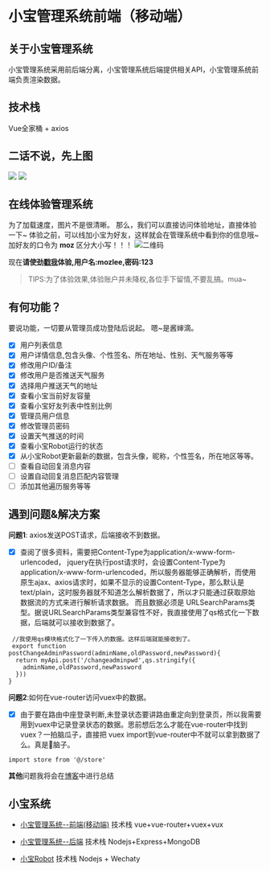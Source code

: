 # 小宝管理系统前端（移动端）

## 关于小宝管理系统
小宝管理系统采用前后端分离，小宝管理系统后端提供相关API，小宝管理系统前端负责渲染数据。
## 技术栈
Vue全家桶 + axios
## 二话不说，先上图

![](http://mozlee.com/githubimg/xbmanage2.png)
![](http://mozlee.com/githubimg/xbmanage.jpg)

## 在线体验管理系统

为了加载速度，图片不是很清晰。
那么，我们可以直接访问体验地址，直接体验一下~
体验之前，可以线加小宝为好友，这样就会在管理系统中看到你的信息哦~
加好友的口令为 **moz** 区分大小写！！！
![二维码](http://mozlee.com/githubimg/xbewm.jpeg)

现在**请使劲[戳我](http://we.sy1x.com)体验,用户名:mozlee,密码:123**
> TIPS:为了体验效果,体验账户并未降权,各位手下留情,不要乱搞。mua~


## 有何功能？
要说功能，一切要从管理员成功登陆后说起。
嗯~是酱婶滴。

 - [x] 用户列表信息
 - [x] 用户详情信息,包含头像、个性签名、所在地址、性别、天气服务等等
 - [x] 修改用户ID/备注
 - [x] 修改用户是否推送天气服务
 - [x] 选择用户推送天气的地址
 - [x] 查看小宝当前好友容量
 - [x] 查看小宝好友列表中性别比例
 - [x] 管理员用户信息
 - [x] 修改管理员密码
 - [x] 设置天气推送的时间
 - [x] 查看小宝Robot运行的状态
 - [x] 从小宝Robot更新最新的数据，包含头像，昵称，个性签名，所在地区等等。
 - [ ] 查看自动回复消息内容
 - [ ] 设置自动回复消息匹配内容管理
 - [ ] 添加其他遍历服务等等

## 遇到问题&解决方案
**问题1**: axios发送POST请求，后端接收不到数据。

- [x] 查阅了很多资料，需要把Content-Type为application/x-www-form-urlencoded，
jquery在执行post请求时，会设置Content-Type为application/x-www-form-urlencoded，所以服务器能够正确解析，而使用原生ajax、axios请求时，如果不显示的设置Content-Type，那么默认是text/plain，这时服务器就不知道怎么解析数据了，所以才只能通过获取原始数据流的方式来进行解析请求数据。
而且数据必须是 URLSearchParams类型。据说URLSearchParams类型兼容性不好，我直接使用了qs格式化一下数据，后端就可以接收到数据了。
```
 //我使用qs模块格式化了一下传入的数据。这样后端就能接收到了。
 export function postChangeAdminPassword(adminName,oldPassword,newPassword){
  return myApi.post('/changeadminpwd',qs.stringify({
    adminName,oldPassword,newPassword
  }))
}
```

**问题2**:如何在vue-router访问vuex中的数据。

- [x] 由于要在路由中座登录判断,未登录状态要讲路由重定向到登录页，所以我需要用到vuex中记录登录状态的数据。思前想后怎么才能在vue-router中找到vuex？一拍脑瓜子，直接把 vuex import到vue-router中不就可以拿到数据了么。真是🐖脑子。
```
import store from '@/store'
```
**其他**问题我将会在[博客](http://blog.mozlee.com/2018/04/26/%E5%B0%8F%E5%AE%9D%E7%AE%A1%E7%90%86%E7%B3%BB%E7%BB%9F%E7%88%AC%E5%9D%91%E8%AE%B0%E5%BD%95/)中进行总结

## 小宝系统
- [小宝管理系统--前端(移动端)](https://github.com/MozLee/XiaoBaoManagement) 技术栈 vue+vue-router+vuex+vux

- [小宝管理系统--后端](https://github.com/MozLee/XiaoBaoSystem) 技术栈 Nodejs+Express+MongoDB

- [小宝Robot](https://github.com/MozLee/XiaoBaoRobot) 技术栈 Nodejs + Wechaty